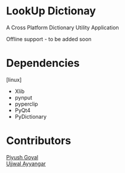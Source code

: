 # LookUp Dictionay

A Cross Platform Dictionary Utility Application

Offline support - to be added soon

# Dependencies
[linux]
* Xlib
* pynput
* pyperclip
* PyQt4
* PyDictionary

# Contributors
<a href="https://github.com/PiyushGoyal443">Piyush Goyal</a><br />
<a href="https://github.com/UjjwalAyyangar">Ujjwal Ayyangar</a>

